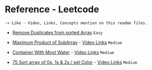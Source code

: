 # Reference - Leetcode
```
-> Like - Video, Links, Concepts mention on this readme files.
```
- [Remove Duplicates from sorted Array](https://leetcode.com/problems/remove-duplicates-from-sorted-array/submissions/1504830227/) `Easy`

- [Maximum Product of SubArray](https://github.com/Jaykant-yadav/Data-Structure-Algorithm/blob/main/Leetcode/maxProductSubArray.java) - [Video Links](https://www.youtube.com/watch?v=hnswaLJvr6g) `Medium`

- [Container With Most Water](https://leetcode.com/problems/container-with-most-water/description/) - [Video Links](https://www.youtube.com/watch?v=EbkMABpP52U&list=PLfqMhTWNBTe137I_EPQd34TsgV6IO55pt&index=15) `Medium`


- [75 Sort array of 0s, 1s & 2s / set Color](https://leetcode.com/problems/sort-colors/description/) - [Video Links](https://www.youtube.com/watch?v=J48aGjfjYTI&list=PLfqMhTWNBTe137I_EPQd34TsgV6IO55pt&index=25) `Medium`